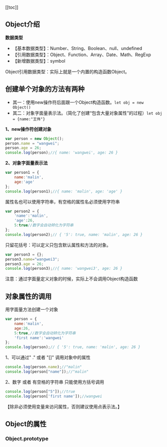 [[toc]]
## Object介绍
**数据类型**
* 【基本数据类型】：Number、String、Boolean、null、undefined
* 【引用数据类型】：Object、Function、Array、Date、Math、RegExp
* 【新增数据类型】：symbol

Object引用数据类型：实际上就是一个内置的构造函数Object。

## 创建单个对象的方法有两种
*   其一：使用new操作符后面跟一个Object构造函数。`let obj = new Object()`
*   其二：对象字面量表示法。（简化了创建“包含大量对象属性”的过程）`let obj = {name:"王伟"}`

**1、new操作符创建对象**
```javascript
var person = new Object();
person.name = "wangwei";
person.age = 26;
console.log(person);//{ name: 'wangwei', age: 26 }
```
**2、对象字面量表示法**
```javascript
var person1 = {
    name:'malin',
    age:'age'
};
console.log(person1);//{ name: 'malin', age: 'age' }
```
属性名也可以使用字符串，有空格的属性名必须使用字符串

```javascript
var person2 = {
    'name':'malin',
    'age':26,
    5:true//数字会自动转化为字符串
};
console.log(person2);// { '5': true, name: 'malin', age: 26 }
```
只留花括号：可以定义只包含默认属性和方法的对象。

```javascript
var person3 = {};
person3.name="wangwei3";
person3.age = 26;
console.log(person3);//{ name: 'wangwei3', age: 26 }
```
注意：通过字面量定义对象的时候，实际上不会调用Object构造函数

## 对象属性的调用
用字面量方法创建一个对象
```javascript
var person = {
    name:'malin',
    age:26,
    5:true,//数字会自动转化为字符串
    'first name':'wangwei'
};
console.log(person);// { '5': true, name: 'malin', age: 26 }
```
1、可以通过" ." 或者 "[]" 调用对象中的属性
```javascript
console.log(person.name);//"malin"
console.log(person["name"]);//"malin"
```
2、数字 或者 有空格的字符串 只能使用方括号调用

```javascript
console.log(person["5"]);//true
console.log(person['first name']);//wangwei
```
【除非必须使用变量来访问属性，否则建议使用点表示法。】

## Object的属性
### Object.prototype

